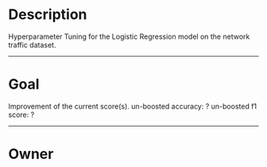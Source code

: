 # Description

Hyperparameter Tuning for the Logistic Regression model on the network
traffic dataset.

---

# Goal

Improvement of the current score(s).
un-boosted accuracy:    ?
un-boosted f1 score:    ?

---

# Owner
